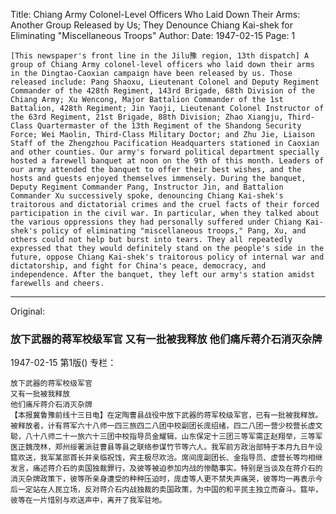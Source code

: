 Title: Chiang Army Colonel-Level Officers Who Laid Down Their Arms: Another Group Released by Us; They Denounce Chiang Kai-shek for Eliminating "Miscellaneous Troops"
Author:
Date: 1947-02-15
Page: 1

    [This newspaper's front line in the Jilu豫 region, 13th dispatch] A group of Chiang Army colonel-level officers who laid down their arms in the Dingtao-Caoxian campaign have been released by us. Those released include: Pang Shaoxu, Lieutenant Colonel and Deputy Regiment Commander of the 428th Regiment, 143rd Brigade, 68th Division of the Chiang Army; Xu Wencong, Major Battalion Commander of the 1st Battalion, 428th Regiment; Jin Yaoji, Lieutenant Colonel Instructor of the 63rd Regiment, 21st Brigade, 88th Division; Zhao Xiangju, Third-Class Quartermaster of the 13th Regiment of the Shandong Security Force; Wei Maolin, Third-Class Military Doctor; and Zhu Jie, Liaison Staff of the Zhengzhou Pacification Headquarters stationed in Caoxian and other counties. Our army's forward political department specially hosted a farewell banquet at noon on the 9th of this month. Leaders of our army attended the banquet to offer their best wishes, and the hosts and guests enjoyed themselves immensely. During the banquet, Deputy Regiment Commander Pang, Instructor Jin, and Battalion Commander Xu successively spoke, denouncing Chiang Kai-shek's traitorous and dictatorial crimes and the cruel facts of their forced participation in the civil war. In particular, when they talked about the various oppressions they had personally suffered under Chiang Kai-shek's policy of eliminating "miscellaneous troops," Pang, Xu, and others could not help but burst into tears. They all repeatedly expressed that they would definitely stand on the people's side in the future, oppose Chiang Kai-shek's traitorous policy of internal war and dictatorship, and fight for China's peace, democracy, and independence. After the banquet, they left our army's station amidst farewells and cheers.



<hr /> 

Original: 


### 放下武器的蒋军校级军官  又有一批被我释放  他们痛斥蒋介石消灭杂牌

1947-02-15
第1版()
专栏：

    放下武器的蒋军校级军官
    又有一批被我释放
    他们痛斥蒋介石消灭杂牌
    【本报冀鲁豫前线十三日电】在定陶曹县战役中放下武器的蒋军校级军官，已有一批被我释放。被释放者，计有蒋军六十八师一四三旅四二八团中校副团长庞绍绪，四二八团一营少校营长虚文聪，八十八师二十一旅六十三团中校指导员金耀辑，山东保定十三团三等军需正赵翔举，三等军医正魏茂林，郑州绥署派驻曹县等县之联络参谋竹节等六人。我军前方政治部特于本月九日午设筵欢送，我军某部首长并亲临祝饯，宾主极尽欢洽。席间庞副团长、金指导员、虚营长等均相继发言，痛述蒋介石的卖国独裁罪行，及彼等被迫参加内战的惨酷事实。特别是当谈及在蒋介石的消灭杂牌政策下，彼等所亲身遭受的种种压迫时，庞虚等人更不禁失声痛哭，彼等均一再表示今后一定站在人民立场，反对蒋介石内战独裁的卖国政策，为中国的和平民主独立而奋斗。筵毕，彼等在一片惜别与欢送声中，离开了我军驻地。
